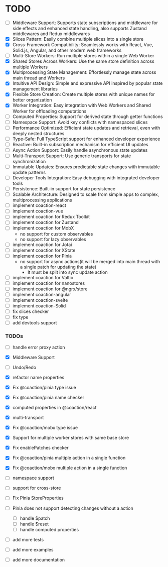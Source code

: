# TODO

- [ ] Middleware Support: Supports state subscriptions and middleware for side effects and enhanced state handling, also supports Zustand middlewares and Redux middlewares
- [x] Slices Pattern: Easily combine multiple slices into a single store
- [x] Cross-Framework Compatibility: Seamlessly works with React, Vue, Solid.js, Angular, and other modern web frameworks
- [ ] Multi-Store Workers: Run multiple stores within a single Web Worker
- [x] Shared Stores Across Workers: Use the same store definition across multiple Workers
- [x] Multiprocessing State Management: Effortlessly manage state across main thread and Workers
- [x] Intuitive API Design: Simple and expressive API inspired by popular state management libraries
- [x] Flexible Store Creation: Create multiple stores with unique names for better organization
- [x] Worker Integration: Easy integration with Web Workers and Shared Worker for offloading computations
- [ ] Computed Properties: Support for derived state through getter functions
- [ ] Namespace Support: Avoid key conflicts with namespaced slices
- [ ] Performance Optimized: Efficient state updates and retrieval, even with deeply nested structures
- [ ] Type-Safe: Full TypeScript support for enhanced developer experience
- [ ] Reactive: Built-in subscription mechanism for efficient UI updates
- [ ] Async Action Support: Easily handle asynchronous state updates
- [ ] Multi-Transport Support: Use generic transports for state synchronization
- [ ] Immutable Updates: Ensures predictable state changes with immutable update patterns
- [ ] Developer Tools Integration: Easy debugging with integrated developer tools
- [ ] Persistence: Built-in support for state persistence
- [ ] Scalable Architecture: Designed to scale from simple apps to complex, multiprocessing applications
- [ ] implement coaction-react
- [ ] implement coaction-vue
- [ ] implement coaction for Redux Toolkit
- [ ] implement coaction for Zustand
- [ ] implement coaction for MobX
  - no support for custom observables
  - no support for lazy observables
- [ ] implement coaction for Jotai
- [ ] implement coaction for XState
- [ ] implement coaction for Pinia
  - no support for async actions(it will be merged into main thread with a single patch for updating the state)
    - It must be split into sync update action
- [ ] implement coaction for Valtio
- [ ] implement coaction for nanostores
- [ ] implement coaction for @ngrx/store
- [ ] implement coaction-angular
- [ ] implement coaction-svelte
- [ ] implement coaction-Solid
- [ ] fix slices checker
- [ ] fix type
- [ ] add devtools support

### TODOs

- [ ] handle error proxy action
- [x] Middleware Support
- [ ] Undo/Redo
- [x] refactor name properties
- [x] Fix @coaction/pinia type issue
- [x] Fix @coaction/pinia name checker
- [x] computed properties in @coaction/react
- [x] multi-transport
- [x] Fix @coaction/mobx type issue
- [x] Support for multiple worker stores with same base store
- [x] Fix enablePatches checker
- [x] Fix @coaction/pinia multiple action in a single function
- [x] Fix @coaction/mobx multiple action in a single function
- [ ] namespace support
- [ ] support for cross-store
- [ ] Fix Pinia StoreProperties
- [ ] Pinia does not support detecting changes without a action

  - [ ] handle $patch
  - [ ] handle $reset
  - [ ] handle computed properties

- [ ] add more tests
- [ ] add more examples
- [ ] add more documentation
